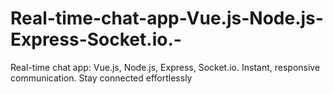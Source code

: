 # Real-time-chat-app-Vue.js-Node.js-Express-Socket.io.-
Real-time chat app: Vue.js, Node.js, Express, Socket.io. Instant, responsive communication. Stay connected effortlessly
